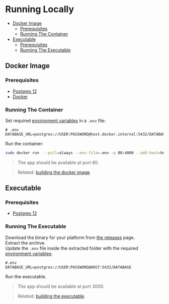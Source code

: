 
# Running Locally
* [Docker Image](#docker-image)
    + [Prerequisites](#prerequisites)
    + [Running The Container](#running-the-container)
* [Executable](#executable)
    + [Prerequisites](#prerequisites-1)
    + [Running The Executable](#running-the-executable)


## Docker Image

### Prerequisites

- [Postgres 12](./prerequisits.md#postgres)
- [Docker](./prerequisits.md#docker)

### Running The Container

Set required [environment variables](environment-variables.md) in a `.env` file:

```dotenv
# .env
DATABASE_URL=postgres://USER:PASSWORD@host.docker.internal:5432/DATABASE
```

Run the container:
```sh
sudo docker run  --pull=always --env-file=.env -p 80:4000 --add-host=host.docker.internal:host-gateway ghcr.io/ycnmhd/cherryjuice/app-master:latest
```
>The app should be available at port 80.

>Related: [building the docker image](./development.md#building-the-docker-image).

## Executable

### Prerequisites

- [Postgres 12](./prerequisits.md#postgres)

### Running The Executable

Download the binary for your platform from [the releases](https://github.com/ycnmhd/cherryjuice/releases) page.  
Extract the archive.  
Update the `.env` file inside the extracted folder with the required [environment variables](environment-variables.md):

```dotenv
#.env
DATABASE_URL=postgres://USER:PASSWORD@HOST:5432/DATABASE
```

Run the executable.
>The app should be available at port 3000.

>Related:  [building the executable](./development.md#building-the-executable).
